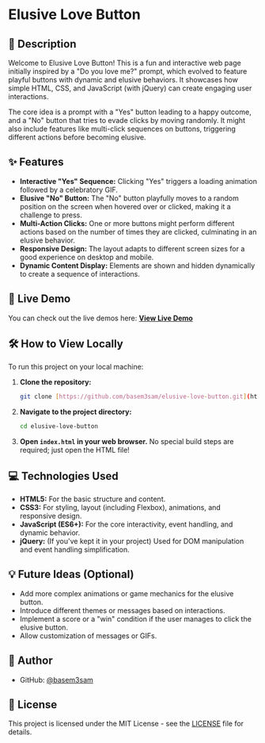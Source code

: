 # Elusive Love Button

## 🌟 Description

Welcome to Elusive Love Button! This is a fun and interactive web page initially inspired by a "Do you love me?" prompt, which evolved to feature playful buttons with dynamic and elusive behaviors. It showcases how simple HTML, CSS, and JavaScript (with jQuery) can create engaging user interactions.

The core idea is a prompt with a "Yes" button leading to a happy outcome, and a "No" button that tries to evade clicks by moving randomly. It might also include features like multi-click sequences on buttons, triggering different actions before becoming elusive.

## ✨ Features

* **Interactive "Yes" Sequence:** Clicking "Yes" triggers a loading animation followed by a celebratory GIF.
* **Elusive "No" Button:** The "No" button playfully moves to a random position on the screen when hovered over or clicked, making it a challenge to press.
* **Multi-Action Clicks:** One or more buttons might perform different actions based on the number of times they are clicked, culminating in an elusive behavior.
* **Responsive Design:** The layout adapts to different screen sizes for a good experience on desktop and mobile.
* **Dynamic Content Display:** Elements are shown and hidden dynamically to create a sequence of interactions.

## 🚀 Live Demo

You can check out the live demos here:
[**View Live Demo**](https://basem3sam.github.io/elusive-love-button/)

## 🛠️ How to View Locally

To run this project on your local machine:

1.  **Clone the repository:**
    ```bash
    git clone [https://github.com/basem3sam/elusive-love-button.git](https://github.com/basem3sam/elusive-love-button.git)
    ```
2.  **Navigate to the project directory:**
    ```bash
    cd elusive-love-button
    ```
3.  **Open `index.html` in your web browser.**
    No special build steps are required; just open the HTML file!

## 💻 Technologies Used

* **HTML5:** For the basic structure and content.
* **CSS3:** For styling, layout (including Flexbox), animations, and responsive design.
* **JavaScript (ES6+):** For the core interactivity, event handling, and dynamic behavior.
* **jQuery:** (If you've kept it in your project) Used for DOM manipulation and event handling simplification.

## 💡 Future Ideas (Optional)

* Add more complex animations or game mechanics for the elusive button.
* Introduce different themes or messages based on interactions.
* Implement a score or a "win" condition if the user manages to click the elusive button.
* Allow customization of messages or GIFs.

## 👤 Author

* GitHub: [@basem3sam](https://github.com/basem3sam)

## 📄 License

This project is licensed under the MIT License - see the [LICENSE](LICENSE) file for details.